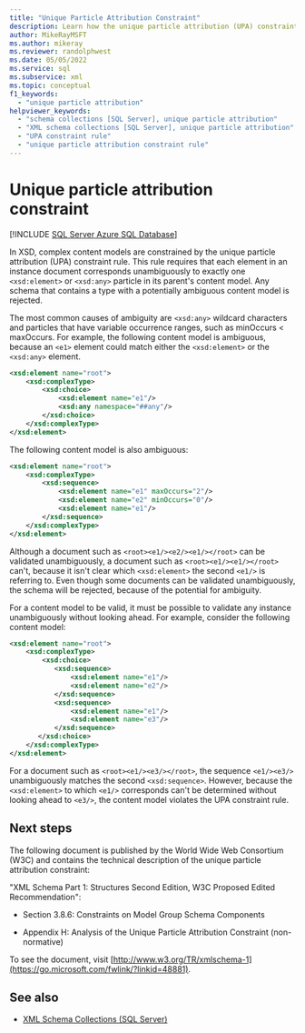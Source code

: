 ```yaml
---
title: "Unique Particle Attribution Constraint"
description: Learn how the unique particle attribution (UPA) constraint rule rejects an XSD schema if it contains a type with a potentially ambiguous content model.
author: MikeRayMSFT
ms.author: mikeray
ms.reviewer: randolphwest
ms.date: 05/05/2022
ms.service: sql
ms.subservice: xml
ms.topic: conceptual
f1_keywords:
  - "unique particle attribution"
helpviewer_keywords:
  - "schema collections [SQL Server], unique particle attribution"
  - "XML schema collections [SQL Server], unique particle attribution"
  - "UPA constraint rule"
  - "unique particle attribution constraint rule"
---
```

# Unique particle attribution constraint

[!INCLUDE [SQL Server Azure SQL Database](../../includes/applies-to-version/sql-asdb-asdbmi.md)]

In XSD, complex content models are constrained by the unique particle attribution (UPA) constraint rule. This rule requires that each element in an instance document corresponds unambiguously to exactly one `<xsd:element>` or `<xsd:any>` particle in its parent's content model. Any schema that contains a type with a potentially ambiguous content model is rejected.

The most common causes of ambiguity are `<xsd:any>` wildcard characters and particles that have variable occurrence ranges, such as minOccurs < maxOccurs. For example, the following content model is ambiguous, because an `<e1>` element could match either the `<xsd:element>` or the `<xsd:any>` element.

```xml
<xsd:element name="root">
    <xsd:complexType>
        <xsd:choice>
            <xsd:element name="e1"/>
            <xsd:any namespace="##any"/>
        </xsd:choice>
    </xsd:complexType>
</xsd:element>
```

The following content model is also ambiguous:

```xml
<xsd:element name="root">
    <xsd:complexType>
        <xsd:sequence>
            <xsd:element name="e1" maxOccurs="2"/>
            <xsd:element name="e2" minOccurs="0"/>
            <xsd:element name="e1"/>
        </xsd:sequence>
    </xsd:complexType>
</xsd:element>
```

Although a document such as `<root><e1/><e2/><e1/></root>` can be validated unambiguously, a document such as `<root><e1/><e1/></root>` can't, because it isn't clear which `<xsd:element>` the second `<e1/>` is referring to. Even though some documents can be validated unambiguously, the schema will be rejected, because of the potential for ambiguity.

For a content model to be valid, it must be possible to validate any instance unambiguously without looking ahead. For example, consider the following content model:

```xml
<xsd:element name="root">
    <xsd:complexType>
        <xsd:choice>
           <xsd:sequence>
               <xsd:element name="e1"/>
               <xsd:element name="e2"/>
           </xsd:sequence>
           <xsd:sequence>
               <xsd:element name="e1"/>
               <xsd:element name="e3"/>
           </xsd:sequence>
       </xsd:choice>
    </xsd:complexType>
</xsd:element>
```

For a document such as `<root><e1/><e3/></root>`, the sequence `<e1/><e3/>` unambiguously matches the second `<xsd:sequence>`. However, because the `<xsd:element>` to which `<e1/>` corresponds can't be determined without looking ahead to `<e3/>`, the content model violates the UPA constraint rule.

## Next steps

The following document is published by the World Wide Web Consortium (W3C) and contains the technical description of the unique particle attribution constraint:

"XML Schema Part 1: Structures Second Edition, W3C Proposed Edited Recommendation":

- Section 3.8.6: Constraints on Model Group Schema Components

- Appendix H: Analysis of the Unique Particle Attribution Constraint (non-normative)

To see the document, visit [http://www.w3.org/TR/xmlschema-1](https://go.microsoft.com/fwlink/?linkid=48881).

## See also

- [XML Schema Collections &#40;SQL Server&#41;](../../relational-databases/xml/xml-schema-collections-sql-server.md)

